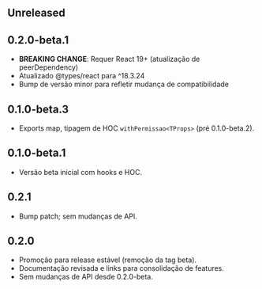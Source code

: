 ## Unreleased

## 0.2.0-beta.1

- **BREAKING CHANGE**: Requer React 19+ (atualização de peerDependency)
- Atualizado @types/react para ^18.3.24
- Bump de versão minor para refletir mudança de compatibilidade

## 0.1.0-beta.3

- Exports map, tipagem de HOC `withPermissao<TProps>` (pré 0.1.0-beta.2).

## 0.1.0-beta.1

- Versão beta inicial com hooks e HOC.

## 0.2.1

- Bump patch; sem mudanças de API.

## 0.2.0

- Promoção para release estável (remoção da tag beta).
- Documentação revisada e links para consolidação de features.
- Sem mudanças de API desde 0.2.0-beta.
